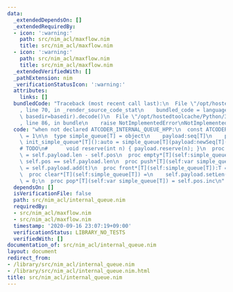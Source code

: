 ```yaml
---
data:
  _extendedDependsOn: []
  _extendedRequiredBy:
  - icon: ':warning:'
    path: src/nim_acl/maxflow.nim
    title: src/nim_acl/maxflow.nim
  - icon: ':warning:'
    path: src/nim_acl/maxflow.nim
    title: src/nim_acl/maxflow.nim
  _extendedVerifiedWith: []
  _pathExtension: nim
  _verificationStatusIcon: ':warning:'
  attributes:
    links: []
  bundledCode: "Traceback (most recent call last):\n  File \"/opt/hostedtoolcache/Python/3.8.5/x64/lib/python3.8/site-packages/onlinejudge_verify/documentation/build.py\"\
    , line 70, in _render_source_code_stat\n    bundled_code = language.bundle(stat.path,\
    \ basedir=basedir).decode()\n  File \"/opt/hostedtoolcache/Python/3.8.5/x64/lib/python3.8/site-packages/onlinejudge_verify/languages/nim.py\"\
    , line 86, in bundle\n    raise NotImplementedError\nNotImplementedError\n"
  code: "when not declared ATCODER_INTERNAL_QUEUE_HPP:\n  const ATCODER_INTERNAL_QUEUE_HPP*\
    \ = 1\n\n  type simple_queue[T] = object\n    payload:seq[T]\n    pos:int\n  proc\
    \ init_simple_queue*[T]():auto = simple_queue[T](payload:newSeq[T](), pos:0)\n\
    # TODO\n#      void reserve(int n) { payload.reserve(n); }\n  proc len*[T](self:simple_queue[T]):int\
    \ = self.payload.len - self.pos\n  proc empty*[T](self:simple_queue[T]):bool =\
    \ self.pos == self.payload.len\n  proc push*[T](self:var simple_queue[T], t:T)\
    \ = self.payload.add(t)\n  proc front*[T](self:simple_queue[T]):T = self.payload[pos]\n\
    \  proc clear*[T](self:simple_queue[T]) =\n    self.payload.setLen(0)\n    self.pos\
    \ = 0;\n  proc pop*[T](self:var simple_queue[T]) = self.pos.inc\n"
  dependsOn: []
  isVerificationFile: false
  path: src/nim_acl/internal_queue.nim
  requiredBy:
  - src/nim_acl/maxflow.nim
  - src/nim_acl/maxflow.nim
  timestamp: '2020-09-16 23:07:19+09:00'
  verificationStatus: LIBRARY_NO_TESTS
  verifiedWith: []
documentation_of: src/nim_acl/internal_queue.nim
layout: document
redirect_from:
- /library/src/nim_acl/internal_queue.nim
- /library/src/nim_acl/internal_queue.nim.html
title: src/nim_acl/internal_queue.nim
---
```

